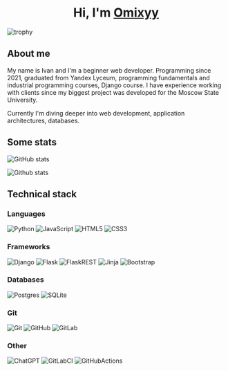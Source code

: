 <h1 align="center">Hi, I'm ​<a href="https://github.com/omixyy" target="_blank">Omixyy</a></h1>

![trophy](https://github-profile-trophy.vercel.app/?username=omixyy&theme=darkhub)

## About me

My name is Ivan and I'm a beginner web developer. Programming since 2021, graduated from Yandex Lyceum, programming fundamentals and industrial programming courses, Django course. I have experience working with clients since my biggest project was developed for the Moscow State University.

Currently I'm diving deeper into web development, application architectures, databases.

## Some stats

![GitHub stats](https://github-readme-stats.vercel.app/api?username=omixyy&theme=github_dark&hide_border=false)

![Github stats](https://github-readme-stats.vercel.app/api/top-langs?username=omixyy&count_private=true?show_icons=true&hide_border=false&theme=github_dark&text_color=868686&include_all_commits=true&layout=compact)

## Technical stack

### Languages

![Python](https://img.shields.io/badge/python-3670A0?style=for-the-badge&logo=python&logoColor=ffdd54)
![JavaScript](https://img.shields.io/badge/javascript-%23323330.svg?style=for-the-badge&logo=javascript&logoColor=%23F7DF1E)
![HTML5](https://img.shields.io/badge/html5-%23E34F26.svg?style=for-the-badge&logo=html5&logoColor=white)
![CSS3](https://img.shields.io/badge/CSS3-purple?style=for-the-badge&logo=CSS3&logoColor=white)

### Frameworks

![Django](https://img.shields.io/badge/django-%23092E20.svg?style=for-the-badge&logo=django&logoColor=white)
![Flask](https://img.shields.io/badge/flask-%23000.svg?style=for-the-badge&logo=flask&logoColor=white)
![FlaskREST](https://img.shields.io/badge/Flask-REST-red?style=for-the-badge&logo=Flask)
![Jinja](https://img.shields.io/badge/jinja-white.svg?style=for-the-badge&logo=jinja&logoColor=black)
![Bootstrap](https://camo.githubusercontent.com/c6a8e6bb10bfad37e21a5f9aa8cc365819a02ef8997972e10a333ed9be5f47e0/68747470733a2f2f696d672e736869656c64732e696f2f62616467652f626f6f7473747261702d2532333835313146412e7376673f7374796c653d666f722d7468652d6261646765266c6f676f3d626f6f747374726170266c6f676f436f6c6f723d7768697465)

### Databases

![Postgres](https://img.shields.io/badge/postgres-%23316192.svg?style=for-the-badge&logo=postgresql&logoColor=white)
![SQLite](https://img.shields.io/badge/sqlite-%2307405e.svg?style=for-the-badge&logo=sqlite&logoColor=white)

### Git

![Git](https://img.shields.io/badge/git-%23F05033.svg?style=for-the-badge&logo=git&logoColor=white)
![GitHub](https://img.shields.io/badge/github-%23121011.svg?style=for-the-badge&logo=github&logoColor=white)
![GitLab](https://img.shields.io/badge/GitLab-black?style=for-the-badge&logo=GitLab&logoColor=orange)

### Other

![ChatGPT](https://img.shields.io/badge/chatGPT-74aa9c?style=for-the-badge&logo=openai&logoColor=white)
![GitLabCI](https://img.shields.io/badge/GitLab%20CI-black?style=for-the-badge&logo=Gitlab)
![GitHubActions](https://img.shields.io/badge/GitHub%20Actions-darkgreen?style=for-the-badge&logo=github)
